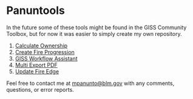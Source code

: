 # Panuntools

In the future some of these tools might be found in the GISS Community Toolbox, but for now it was easier to simply create my own repository.

1) [Calculate Ownership](docs/README_CalculateOwnership.md)
2) [Create Fire Progression](docs/README_CreateFireProgression.md)
3) [GISS Workflow Assistant](docs/README_CalculateEventGeometry_CopyGDB.md)
4) [Multi Export PDF](docs/README_MultiExportPDF.md)
5) [Update Fire Edge](docs/README_UpdateFireEdge.md)


Feel free to contact me at mpanunto@blm.gov with any comments, questions, or error reports.
